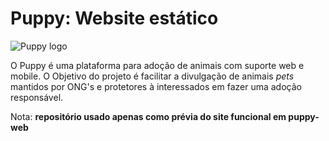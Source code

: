 # Puppy: Website estático

![Puppy logo](https://cloud.githubusercontent.com/assets/812299/7105848/835e7e5c-e103-11e4-9140-ed522761c9c1.png)

O Puppy é uma plataforma para adoção de animais com suporte web e mobile. O Objetivo do projeto é facilitar a divulgação de animais _pets_ mantidos por ONG's e protetores à interessados em fazer uma adoção responsável.

Nota: **repositório usado apenas como prévia do site funcional em puppy-web**